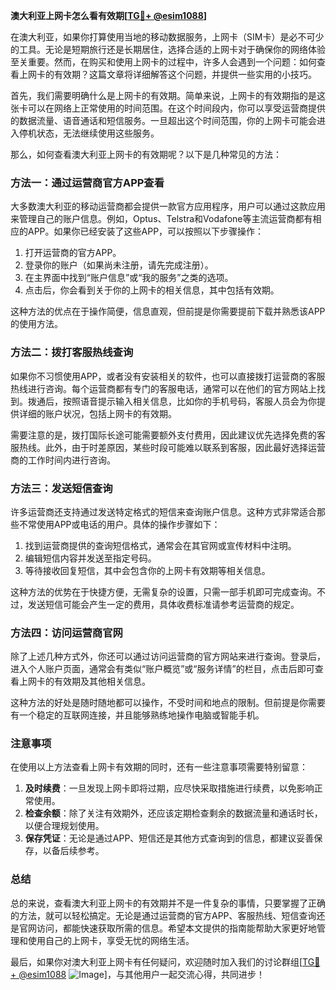 **澳大利亚上网卡怎么看有效期[[TG💪+ @esim1088](https://t.me/s/esim1088)]**

在澳大利亚，如果你打算使用当地的移动数据服务，上网卡（SIM卡）是必不可少的工具。无论是短期旅行还是长期居住，选择合适的上网卡对于确保你的网络体验至关重要。然而，在购买和使用上网卡的过程中，许多人会遇到一个问题：如何查看上网卡的有效期？这篇文章将详细解答这个问题，并提供一些实用的小技巧。

首先，我们需要明确什么是上网卡的有效期。简单来说，上网卡的有效期指的是这张卡可以在网络上正常使用的时间范围。在这个时间段内，你可以享受运营商提供的数据流量、语音通话和短信服务。一旦超出这个时间范围，你的上网卡可能会进入停机状态，无法继续使用这些服务。

那么，如何查看澳大利亚上网卡的有效期呢？以下是几种常见的方法：

### 方法一：通过运营商官方APP查看

大多数澳大利亚的移动运营商都会提供一款官方应用程序，用户可以通过这款应用来管理自己的账户信息。例如，Optus、Telstra和Vodafone等主流运营商都有相应的APP。如果你已经安装了这些APP，可以按照以下步骤操作：

1. 打开运营商的官方APP。
2. 登录你的账户（如果尚未注册，请先完成注册）。
3. 在主界面中找到“账户信息”或“我的服务”之类的选项。
4. 点击后，你会看到关于你的上网卡的相关信息，其中包括有效期。

这种方法的优点在于操作简便，信息直观，但前提是你需要提前下载并熟悉该APP的使用方法。

### 方法二：拨打客服热线查询

如果你不习惯使用APP，或者没有安装相关的软件，也可以直接拨打运营商的客服热线进行咨询。每个运营商都有专门的客服电话，通常可以在他们的官方网站上找到。拨通后，按照语音提示输入相关信息，比如你的手机号码，客服人员会为你提供详细的账户状况，包括上网卡的有效期。

需要注意的是，拨打国际长途可能需要额外支付费用，因此建议优先选择免费的客服热线。此外，由于时差原因，某些时段可能难以联系到客服，因此最好选择运营商的工作时间内进行咨询。

### 方法三：发送短信查询

许多运营商还支持通过发送特定格式的短信来查询账户信息。这种方式非常适合那些不常使用APP或电话的用户。具体的操作步骤如下：

1. 找到运营商提供的查询短信格式，通常会在其官网或宣传材料中注明。
2. 编辑短信内容并发送至指定号码。
3. 等待接收回复短信，其中会包含你的上网卡有效期等相关信息。

这种方法的优势在于快捷方便，无需复杂的设置，只需一部手机即可完成查询。不过，发送短信可能会产生一定的费用，具体收费标准请参考运营商的规定。

### 方法四：访问运营商官网

除了上述几种方式外，你还可以通过访问运营商的官方网站来进行查询。登录后，进入个人账户页面，通常会有类似“账户概览”或“服务详情”的栏目，点击后即可查看上网卡的有效期及其他相关信息。

这种方法的好处是随时随地都可以操作，不受时间和地点的限制。但前提是你需要有一个稳定的互联网连接，并且能够熟练地操作电脑或智能手机。

### 注意事项

在使用以上方法查看上网卡有效期的同时，还有一些注意事项需要特别留意：

1. **及时续费**：一旦发现上网卡即将过期，应尽快采取措施进行续费，以免影响正常使用。
2. **检查余额**：除了关注有效期外，还应该定期检查剩余的数据流量和通话时长，以便合理规划使用。
3. **保存凭证**：无论是通过APP、短信还是其他方式查询到的信息，都建议妥善保存，以备后续参考。

### 总结

总的来说，查看澳大利亚上网卡的有效期并不是一件复杂的事情，只要掌握了正确的方法，就可以轻松搞定。无论是通过运营商的官方APP、客服热线、短信查询还是官网访问，都能快速获取所需的信息。希望本文提供的指南能帮助大家更好地管理和使用自己的上网卡，享受无忧的网络生活。

最后，如果你对澳大利亚上网卡有任何疑问，欢迎随时加入我们的讨论群组[[TG💪+ @esim1088](https://t.me/s/esim1088) ![Image](https://i.postimg.cc/4NQfJmqS/Snipaste-2025-05-13-00-14-12.png)]，与其他用户一起交流心得，共同进步！